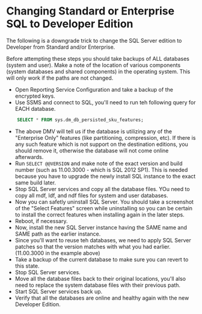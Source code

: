 # Changing Standard or Enterprise SQL to Developer Edition
The following is a downgrade trick to change the SQL Server edition to Developer from Standard and/or Enterprise.

Before attempting these steps you should take backups of ALL databases (system and user). Make a note of the location of various components (system databases and shared components) in the operating system. This will only work if the paths are not changed.

* Open Reporting Service Configuration and take a backup of the encrypted keys.
* Use SSMS and connect to SQL, you'll need to run teh following query for EACH database.
```sql
	SELECT * FROM sys.dm_db_persisted_sku_features;
```
* The above DMV will tell us if the database is utilizing any of the "Enterprise Only" features (like partitioning, compression, etc). If there is any such feature which is not support on the destination editions, you should remove it, otherwise the database will not come online afterwards.
* Run ``SELECT @@VERSION`` and make note of the exact version and build number (such as 11.00.3000 - which is SQL 2012 SP1). This is needed because you have to upgrade the newly install SQL instance to the exact same build later.
* Stop SQL Server services and copy all the database files. YOu need to copy all mdf, ldf, and ndf files for system and user databases.
* Now you can safetly uninstall SQL Server. You should take a screenshot of the "Select Features" screen while uninstalling so you can be certain to install the correct features when installing again in the later steps.
* Reboot, if necessary.
* Now, install the new SQL Server instance having the SAME name and SAME path as the earlier instance.
* Since you'll want to reuse teh databases, we need to apply SQL Server patches so that the version matches with what you had earlier. (11.00.3000 in the example above)
* Take a backup of the current database to make sure you can revert to this state.
* Stop SQL Server services.
* Move all the database files back to their original locations, you'll also need to replace the system database files with their previous path.
* Start SQL Server services back up.
* Verify that all the databases are online and healthy again with the new Developer Edition.
